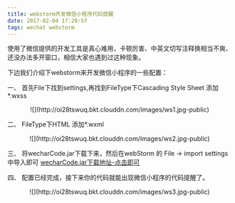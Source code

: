 ```yaml
---
title: webstorm开发微信小程序代码提醒
date: 2017-02-04 17:20:57
tags: wechat webstorm
---
```

使用了微信提供的开发工具是真心难用，卡顿厉害、中英文切写注释换相当不爽、还没办法多开窗口，相信大家也遇到过这种现象。

下边我们介绍下webstorm来开发微信小程序的一些配置：

一、 首先File下找到settings,再找到FileType下Cascading Style Sheet 添加*.wxss

<div align=center>
    ![](http://oi28tswuq.bkt.clouddn.com/images/ws1.jpg-public)
</div>

二、 FileType下HTML 添加*.wxml

<div align=center>
    ![](http://oi28tswuq.bkt.clouddn.com/images/ws2.jpg-public)
</div>

三、 将wecharCode.jar下载下来，然后在webStorm 的 File -> import settings 中导入即可
[wecharCode.jar下载地址-点击即可](https://github.com/qbright/wechatCode-complete)

四、 配置已经完成，接下来你的代码就能出现微信小程序的代码提醒了。

<div align=center>
    ![](http://oi28tswuq.bkt.clouddn.com/images/ws3.jpg-public)
</div>